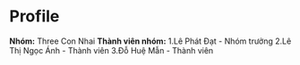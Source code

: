 # Profile
**Nhóm:** Three Con Nhai
**Thành viên nhóm:**
  1.Lê Phát Đạt - Nhóm trưởng
  2.Lê Thị Ngọc Ánh - Thành viên
  3.Đỗ Huệ Mẫn - Thành viên




